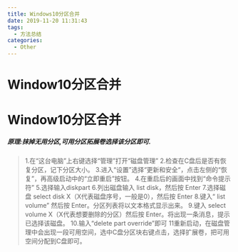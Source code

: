 ```yaml
---
title: Windows10分区合并
date: 2019-11-20 11:31:43
tags:
  - 方法总结
categories:
  - Other
---
```


# Window10分区合并

<!--more-->

# Window10分区合并

##### ***原理:抹掉无用分区,可用分区拓展卷选择该分区即可.***

> 1.在“这台电脑”上右键选择“管理”打开“磁盘管理”
> 2.检查在C盘后是否有恢复分区，记下分区大小。
> 3.进入“设置”选择“更新和安全“，点击左侧的“恢复”，再高级启动中的“立即重启”按钮。
> 4.在重启后的画面中找到“命令提示符”
> 5.选择输入diskpart
> 6.列出磁盘输入 list disk，然后按 Enter
> 7.选择磁盘 select disk X（X代表磁盘序号，一般是0），然后按 Enter
> 8.键入“ list volume” 然后按 Enter。分区列表将以文本格式显示出来。
> 9.键入 select volume X（X代表想要删除的分区）然后按 Enter。将出现一条消息，提示已选择该磁盘。
> 10.输入“delete part override”即可
> 11重新启动，在磁盘管理中会出现一段可用空间，选中C盘分区块右键点击，选择扩展卷，把可用空间分配到C盘即可。
